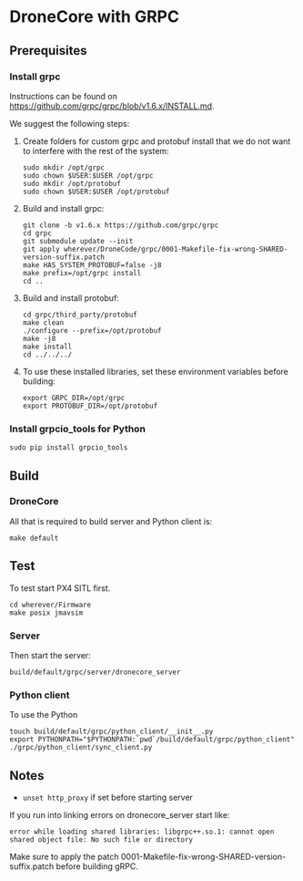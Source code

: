 # DroneCore with GRPC

## Prerequisites

### Install grpc

Instructions can be found on https://github.com/grpc/grpc/blob/v1.6.x/INSTALL.md.

We suggest the following steps:

1. Create folders for custom grpc and protobuf install that we do not want to interfere with the rest of the system:

    ```
    sudo mkdir /opt/grpc
    sudo chown $USER:$USER /opt/grpc
    sudo mkdir /opt/protobuf
    sudo chown $USER:$USER /opt/protobuf
    ```

2. Build and install grpc:

    ```
    git clone -b v1.6.x https://github.com/grpc/grpc
    cd grpc
    git submodule update --init
    git apply wherever/DroneCode/grpc/0001-Makefile-fix-wrong-SHARED-version-suffix.patch
    make HAS_SYSTEM_PROTOBUF=false -j8
    make prefix=/opt/grpc install
    cd ..
    ```

3. Build and install protobuf:

    ```
    cd grpc/third_party/protobuf
    make clean
    ./configure --prefix=/opt/protobuf
    make -j8
    make install
    cd ../../../
    ```

4. To use these installed libraries, set these environment variables before building:
    ```
    export GRPC_DIR=/opt/grpc
    export PROTOBUF_DIR=/opt/protobuf
    ```


### Install grpcio_tools for Python

```
sudo pip install grpcio_tools
```

## Build

### DroneCore

All that is required to build server and Python client is:

```
make default
```

## Test

To test start PX4 SITL first.

```
cd wherever/Firmware
make posix jmavsim
```

### Server

Then start the server:

```
build/default/grpc/server/dronecore_server
```

### Python client

To use the Python

```
touch build/default/grpc/python_client/__init__.py
export PYTHONPATH="$PYTHONPATH:`pwd`/build/default/grpc/python_client"
./grpc/python_client/sync_client.py
```

## Notes

- `unset http_proxy` if set before starting server


If you run into linking errors on dronecore_server start like:
```
error while loading shared libraries: libgrpc++.so.1: cannot open shared object file: No such file or directory
```

Make sure to apply the patch 0001-Makefile-fix-wrong-SHARED-version-suffix.patch before building gRPC.

